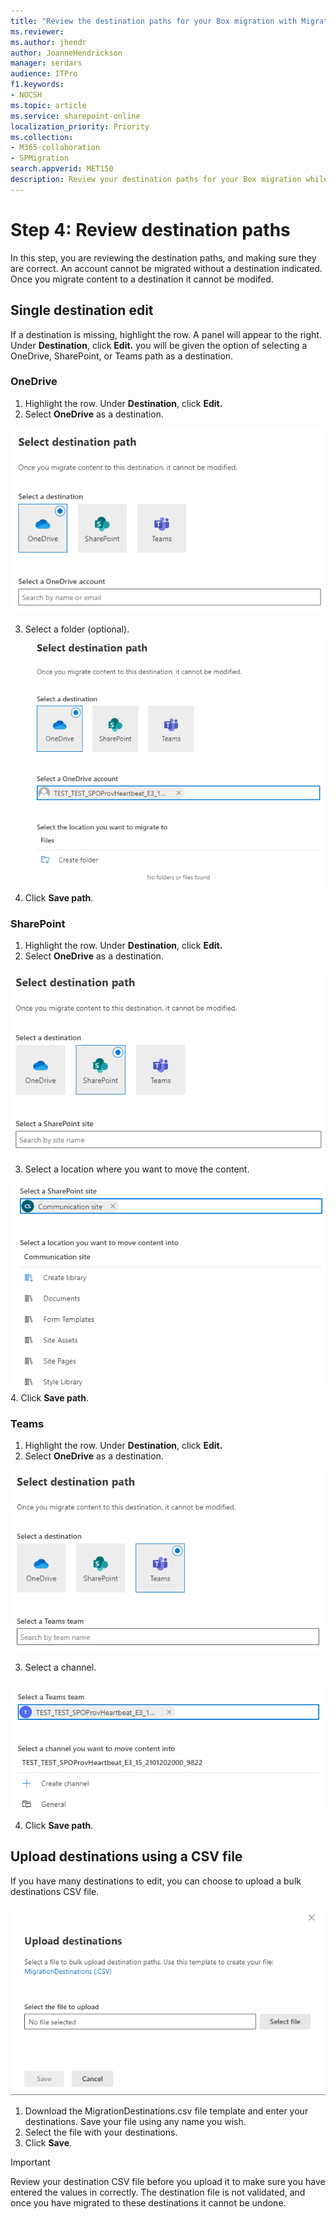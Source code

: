 ```yaml
---
title: "Review the destination paths for your Box migration with Migration Manager"
ms.reviewer: 
ms.author: jhendr
author: JoanneHendrickson
manager: serdars
audience: ITPro
f1.keywords:
- NOCSH
ms.topic: article
ms.service: sharepoint-online
localization_priority: Priority
ms.collection: 
- M365-collaboration
- SPMigration
search.appverid: MET150
description: Review your destination paths for your Box migration while using Migration Manager.
---
```

# Step 4:   Review destination paths

In this step, you are reviewing the destination paths, and making sure they are correct. An account cannot be migrated without a destination indicated.  Once you migrate content to a destination it cannot be modifed.

## Single destination edit

If a destination is missing, highlight the row. A panel will appear to the right. Under **Destination**, click **Edit.**  you will be given the option of selecting a OneDrive, SharePoint, or Teams path as a destination.


### OneDrive

1. Highlight the row. Under **Destination**, click **Edit.**
2. Select **OneDrive** as a destination.

![edit OD destination path](media/mm-box-select-od-destination.png)

3. Select a folder (optional).
![select OneDrive folder path](media/mm-box-destination-folder-onedrive.png)
1. Click **Save path**.


###  SharePoint

1. Highlight the row. Under **Destination**, click **Edit.**
2. Select **OneDrive** as a destination.

![edit SP destination path](media/mm-box-sp-destination-path.png)

3. Select a location where you want to move the content.

![select SP library path](media/mm-box-sharepoint-destination-folder.png)
4. Click **Save path**.



### Teams


1. Highlight the row. Under **Destination**, click **Edit.**
2. Select **OneDrive** as a destination.

![select teams destination](media/mm-box-teams-destination-path.png)

3. Select a channel.

![select teams channel](media/mm-box-teams-destination-channel.png)

4. Click **Save path**.


## Upload destinations using a CSV file

If you have many destinations to edit, you can choose to upload a bulk destinations CSV file. 


![upload destinations for Box accounts bulk](media/mm-box-bulk-upload-destination-panel.png)

1. Download the MigrationDestinations.csv file template and enter your destinations. Save your file using any name you wish.
2. Select the file with your destinations.
3. Click **Save**.  

>[!Important]
>Review your destination CSV file before you upload it to make sure you have entered the values in correctly.  The destination file is not validated, and once you have migrated to these destinations it cannot be undone.
